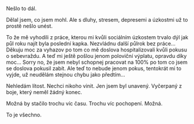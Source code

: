 Nešlo to dál.

Dělal jsem, co jsem mohl. Ale s dluhy, stresem, depresemi a úzkostmi už to prostě nešlo unést.

To že mě vyhodili z práce, kterou mi kvůli sociálním úzkostem trvalo dýl jak půl roku najít byla poslední kapka. Nezvládnu další půlrok bez práce... Děkuju moc za vyhazov po tom co mě doslova hospitalizovali kvůli pokusu o sebevraždu. A teď mi ještě pošlou jenom poloviční výplatu, opravdu díky moc... Sorry no, že jsem nebyl schopnej pracovat na 100% po tom co jsem se doslova pokusil zabít. Ale teď to nebude jenom pokus, tentokrát mi to vyjde, už neudělám stejnou chybu jako předtím...

Nehledám lítost. Nechci nikoho vinit. Jen jsem byl unavený. Vyčerpaný z boje, který neměl žádný konec.

Možná by stačilo trochu víc času. Trochu víc pochopení. Možná.

To je všechno.
